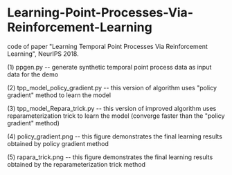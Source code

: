 # Learning-Point-Processes-Via-Reinforcement-Learning
code of paper "Learning Temporal Point Processes Via Reinforcement Learning", NeurIPS 2018.

(1) ppgen.py -- generate synthetic temporal point process data as input data for the demo

(2) tpp_model_policy_gradient.py -- this version of algorithm uses "policy gradient" method to learn the model

(3) tpp_model_Repara_trick.py -- this version of improved algorithm uses reparameterization trick to learn the model (converge faster than the "policy gradient" method) 

(4) policy_gradient.png -- this figure demonstrates the final learning results obtained by policy gradient method

(5) rapara_trick.png -- this figure demonstrates the final learning results obtained by the reparameterization trick method
